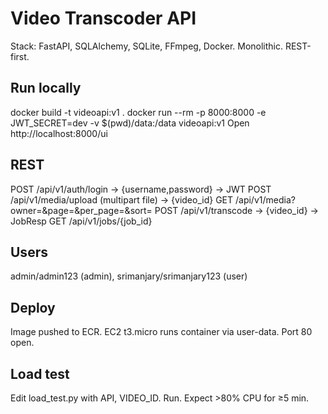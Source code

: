 # Video Transcoder API

Stack: FastAPI, SQLAlchemy, SQLite, FFmpeg, Docker. Monolithic. REST-first.

## Run locally
docker build -t videoapi:v1 .
docker run --rm -p 8000:8000 -e JWT_SECRET=dev -v $(pwd)/data:/data videoapi:v1
Open http://localhost:8000/ui

## REST
POST /api/v1/auth/login  -> {username,password} -> JWT
POST /api/v1/media/upload (multipart file) -> {video_id}
GET  /api/v1/media?owner=&page=&per_page=&sort=
POST /api/v1/transcode -> {video_id} -> JobResp
GET  /api/v1/jobs/{job_id}

## Users
admin/admin123 (admin), srimanjary/srimanjary123 (user)

## Deploy
Image pushed to ECR. EC2 t3.micro runs container via user-data. Port 80 open.

## Load test
Edit load_test.py with API, VIDEO_ID. Run. Expect >80% CPU for ≥5 min.


